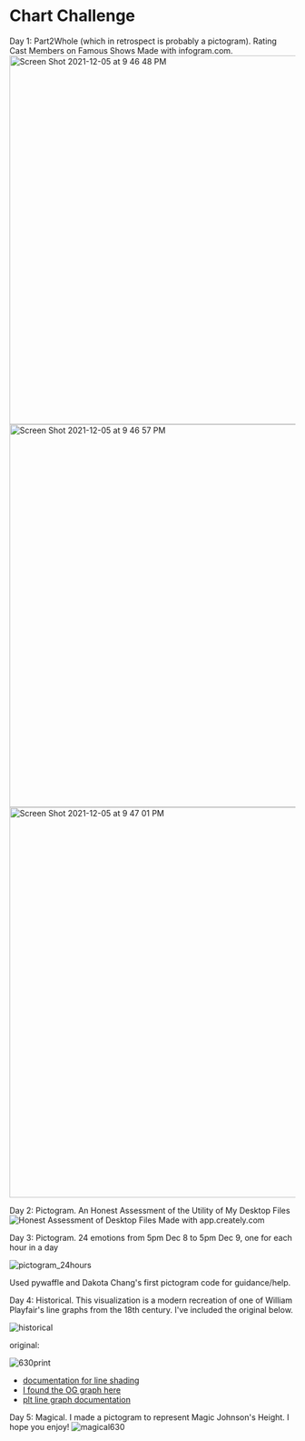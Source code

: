 # Chart Challenge

Day 1: Part2Whole (which in retrospect is probably a pictogram). Rating Cast Members on Famous Shows
Made with infogram.com. 
<img width="649" alt="Screen Shot 2021-12-05 at 9 46 48 PM" src="https://user-images.githubusercontent.com/95489525/145153224-a14f744b-b986-4a24-a19b-bbfb528dfb33.png"> 
<img width="674" alt="Screen Shot 2021-12-05 at 9 46 57 PM" src="https://user-images.githubusercontent.com/95489525/145153234-ab4c82fc-0d6e-4393-8156-e040db746b14.png">
<img width="687" alt="Screen Shot 2021-12-05 at 9 47 01 PM" src="https://user-images.githubusercontent.com/95489525/145153249-3eea8d6c-9fc8-4e24-bf24-23a2d072c34c.png">



Day 2: Pictogram. An Honest Assessment of the Utility of My Desktop Files
![Honest Assessment of Desktop Files](https://user-images.githubusercontent.com/95489525/145153065-abd3c8a6-bf5e-4e34-967e-1442a81c3a1d.png)
Made with app.creately.com

Day 3: Pictogram. 24 emotions from 5pm Dec 8 to 5pm Dec 9, one for each hour in a day 

![pictogram_24hours](https://user-images.githubusercontent.com/95489525/145501455-daf0cd37-f275-4626-8baf-12e581f8241d.png)

Used pywaffle and Dakota Chang's first pictogram code for guidance/help. 

Day 4: Historical. This visualization is a modern recreation of one of William Playfair's line graphs from the 18th century. I've included the original below. 

![historical](https://user-images.githubusercontent.com/95489525/145689845-1f8604a5-0382-469f-abbc-7c3a87d5199f.png)

original: 

![630print](https://user-images.githubusercontent.com/95489525/145689828-6dfc3167-9e04-48e2-a227-67539efdfe6b.png)

* [documentation for line shading](https://matplotlib.org/stable/gallery/lines_bars_and_markers/fill_between_demo.html)
* [I found the OG graph here](https://rockcontent.com/blog/12-great-visualizations-that-made-history/)
* [plt line graph documentation](https://datatofish.com/line-chart-python-matplotlib/)

Day 5:  Magical. I made a pictogram to represent Magic Johnson's Height. I hope you enjoy!
![magical630](https://user-images.githubusercontent.com/95489525/146109629-406cc7f0-30f1-46f4-9463-7cbfef36ded6.png)
